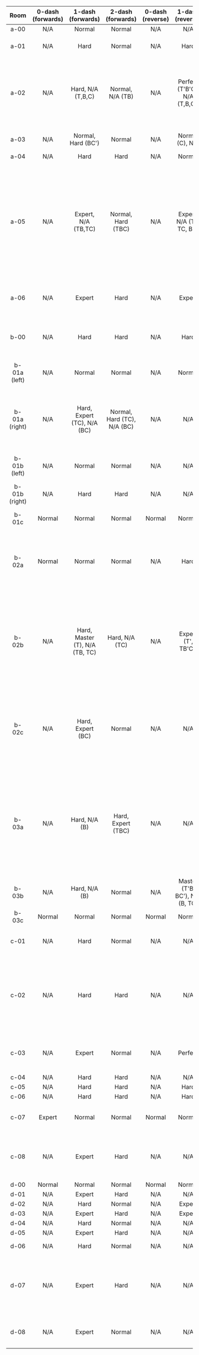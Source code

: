 | Room | 0-dash (forwards) | 1-dash (forwards) | 2-dash (forwards) | 0-dash (reverse) | 1-dash (reverse) | 2-dash (reverse) | Comments |
|:-:|:-:|:-:|:-:|:-:|:-:|:-:|-|
| a-00 | N/A | Normal | Normal | N/A | N/A | N/A |  |
| a-01 | N/A | Hard | Normal | N/A | Hard | Normal | 1DR uses refill respawn |
| a-02 | N/A | Hard, N/A (T,B,C) | Normal, N/A (TB) | N/A | Perfect (T'B'C), N/A (T,B,C') | Hard (TB'C, T'B'C), Expert, Perfect (T'BC', TB'C'), N/A (TB, BC) | This screen is very complicated :(|
| a-03 | N/A | Normal, Hard (BC') | Normal | N/A | Normal (C), N/A | Normal (C), N/A | 1DF BC' requires neutral |
| a-04 | N/A | Hard | Hard | N/A | Normal | Normal |  |
| a-05 | N/A | Expert, N/A (TB,TC) | Normal, Hard (TBC) | N/A | Expert, N/A (TB, TC, BC) | Hard | 1DF frustrating but has skips; (T) has tight dash to books block, 1DR + 2DR not very difficult, but some tricky non-obvious dashes at the beginning |
| a-06 | N/A | Expert | Hard | N/A | Expert | Hard | 1DF tricky cycles + needs 5jump |
| b-00 | N/A | Hard | Hard | N/A | Hard | Hard | Hub room, designed to be completed in all directions |
| b-01a (left) | N/A | Normal | Normal | N/A | Normal | Normal |  |
| b-01a (right) | N/A | Hard, Expert (TC), N/A (BC) | Normal, Hard (TC), N/A (BC) | N/A | N/A | N/A | 1DF (TC) requires funny crouch jump, reverse possible, but bad spawn so cut |
| b-01b (left) | N/A | Normal | Normal | N/A | N/A | N/A |  |
| b-01b (right) | N/A | Hard | Hard | N/A | N/A | N/A | Reverse possible but cut, boring falling room |
| b-01c | Normal | Normal | Normal | Normal | Normal | Normal | Crate switch room |
| b-02a | Normal | Normal | Normal | N/A | Hard | Normal | Towels switch room, 1DR has weird tight diagonal (hold right from spinner then dash diag upleft) |
| b-02b | N/A | Hard, Master (T), N/A (TB, TC) | Hard, N/A (TC) | N/A | Expert (T', TB'C') | Hard (T', TB'C'), Expert (TBC'), Master (TB'C) | 1DF (T) uses reverse into ultra, 2DR (Master) uses bunnyhop off of dust bunnies in water (not obvious at all) |
| b-02c | N/A | Hard, Expert (BC) | Normal | N/A | N/A | Hard | 1DF (BC) reverse hyper into the towels, jump over spinners once, then dash through the refills to the end |
| b-03a | N/A | Hard, N/A (B) | Hard, Expert (TBC) | N/A | N/A | N/A | 2DR difficult cycles + max height corner jump, possible but removed due to shitty spawn (kills goldens because detach breaks forward path) |
| b-03b | N/A | Hard, N/A (B) | Normal | N/A | Master (T'B, BC'), N/A (B, TC) | Hard (B'), N/A (B) | 1DR has some very precise cycles |
| b-03c | Normal | Normal | Normal | Normal | Normal | Normal | Books switch room |
| c-01 | N/A | Hard | Normal | N/A | N/A | N/A | Reverse possible but cut, boring falling room |
| c-02 | N/A | Hard | Hard | N/A | N/A | N/A | Forwards second half not bad once you figure out cycle, reverse possible but cut, boring falling room |
| c-03 | N/A | Expert | Normal | N/A | Perfect | Hard | 1DR cycle hell + cornerboost, very precise (but cool) |
| c-04 | N/A | Hard | Hard | N/A | N/A | N/A |  |
| c-05 | N/A | Hard | Hard | N/A | Hard | Hard | Neutrals |
| c-06 | N/A | Hard | Hard | N/A | Hard | Hard |  |
| c-07 | Expert | Normal | Normal | Normal | Normal | Normal | 0DF has annoying 4-tile ledge grab |
| c-08 | N/A | Expert | Hard | N/A | N/A | Normal | 1DF not super hard but annoying cycle + dash at the end |
| d-00 | Normal | Normal | Normal | Normal | Normal | Normal |  |
| d-01 | N/A | Expert | Hard | N/A | N/A | N/A |  |
| d-02 | N/A | Hard | Normal | N/A | Expert | Normal |  |
| d-03 | N/A | Expert | Hard | N/A | Expert | Hard |  |
| d-04 | N/A | Hard | Normal | N/A | N/A | Normal |  |
| d-05 | N/A | Expert | Hard | N/A | N/A | N/A |  |
| d-06 | N/A | Hard | Normal | N/A | N/A | N/A | It Just Works™ |
| d-07 | N/A | Expert | Hard | N/A | N/A | N/A | Reverse path possible but cut, 14-second cycles + never done RTA |
| d-08 | N/A | Expert | Normal | N/A | N/A | N/A | There's an easy cheese for this but not obvious |